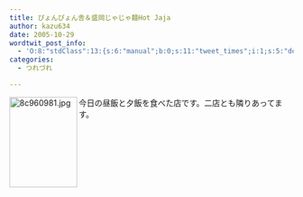 ```yaml
---
title: ぴょんぴょん舎＆盛岡じゃじゃ麺Hot Jaja
author: kazu634
date: 2005-10-29
wordtwit_post_info:
  - 'O:8:"stdClass":13:{s:6:"manual";b:0;s:11:"tweet_times";i:1;s:5:"delay";i:0;s:7:"enabled";i:1;s:10:"separation";s:2:"60";s:7:"version";s:3:"3.7";s:14:"tweet_template";b:0;s:6:"status";i:2;s:6:"result";a:0:{}s:13:"tweet_counter";i:2;s:13:"tweet_log_ids";a:1:{i:0;i:2125;}s:9:"hash_tags";a:0:{}s:8:"accounts";a:1:{i:0;s:7:"kazu634";}}'
categories:
  - つれづれ

---
```

<div class="section">
<p>
<img width="120" align="left" alt="8c960981.jpg" src="http://image.blog.livedoor.jp/simoom634/imgs/8/c/8c960981.jpg" height="160" border="0" class="pict" />今日の昼飯と夕飯を食べた店です。二店とも隣りあってます。
</p>
</div>
